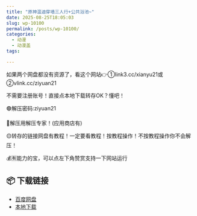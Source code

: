 ```yaml
---
title: "原神温迪穿墙三人行+公共浴池~"
date: 2025-08-25T18:05:03
slug: wp-10100
permalink: /posts/wp-10100/
categories:
  - 动漫
  - 动漫盖
tags:

---
```


如果两个网盘都没有资源了，看这个网站👉①link3.cc/xianyu21或②vlink.cc/ziyuan21

不需要注册账号！直接点本地下载转存OK？懂吧！

🟢解压密码:ziyuan21

🔵解压用解压专家！(应用商店有)

🟡转存的链接网盘有教程！一定要看教程！按教程操作！不按教程操作你不会解压！

💰🈶能力的宝，可以点左下角赞赏支持一下网站运行

## 📦 下载链接
- [百度网盘](https://blziyuan21.com/pay-download/10100?key=686e090e1b&down_id=0)
- [本地下载](https://blziyuan21.com/pay-download/10100?key=686e090e1b&down_id=1)


